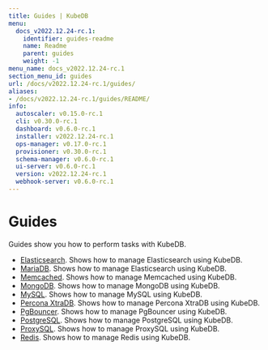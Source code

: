 ```yaml
---
title: Guides | KubeDB
menu:
  docs_v2022.12.24-rc.1:
    identifier: guides-readme
    name: Readme
    parent: guides
    weight: -1
menu_name: docs_v2022.12.24-rc.1
section_menu_id: guides
url: /docs/v2022.12.24-rc.1/guides/
aliases:
- /docs/v2022.12.24-rc.1/guides/README/
info:
  autoscaler: v0.15.0-rc.1
  cli: v0.30.0-rc.1
  dashboard: v0.6.0-rc.1
  installer: v2022.12.24-rc.1
  ops-manager: v0.17.0-rc.1
  provisioner: v0.30.0-rc.1
  schema-manager: v0.6.0-rc.1
  ui-server: v0.6.0-rc.1
  version: v2022.12.24-rc.1
  webhook-server: v0.6.0-rc.1
---
```


# Guides

Guides show you how to perform tasks with KubeDB.

- [Elasticsearch](/docs/v2022.12.24-rc.1/guides/elasticsearch/README). Shows how to manage Elasticsearch using KubeDB.
- [MariaDB](/docs/v2022.12.24-rc.1/guides/mariadb). Shows how to manage Elasticsearch using KubeDB.
- [Memcached](/docs/v2022.12.24-rc.1/guides/memcached/README). Shows how to manage Memcached using KubeDB.
- [MongoDB](/docs/v2022.12.24-rc.1/guides/mongodb/README). Shows how to manage MongoDB using KubeDB.
- [MySQL](/docs/v2022.12.24-rc.1/guides/mysql/README). Shows how to manage MySQL using KubeDB.
- [Percona XtraDB](/docs/v2022.12.24-rc.1/guides/percona-xtradb/README). Shows how to manage Percona XtraDB using KubeDB.
- [PgBouncer](/docs/v2022.12.24-rc.1/guides/pgbouncer/README). Shows how to manage PgBouncer using KubeDB.
- [PostgreSQL](/docs/v2022.12.24-rc.1/guides/postgres/README). Shows how to manage PostgreSQL using KubeDB.
- [ProxySQL](/docs/v2022.12.24-rc.1/guides/proxysql/README). Shows how to manage ProxySQL using KubeDB.
- [Redis](/docs/v2022.12.24-rc.1/guides/redis/README). Shows how to manage Redis using KubeDB.

